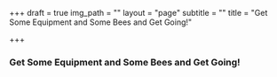 +++
draft = true
img_path = ""
layout = "page"
subtitle = ""
title = "Get Some Equipment and Some Bees and Get Going!"

+++
### Get Some Equipment and Some Bees and Get Going!
